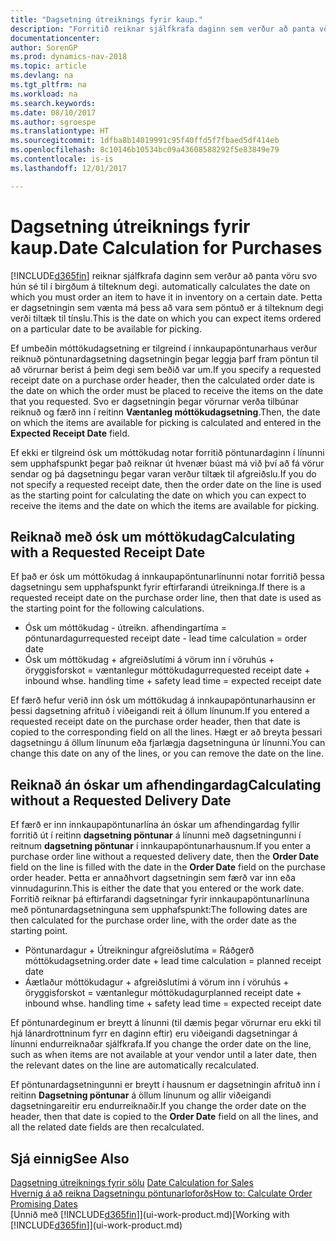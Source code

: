 ```yaml
---
title: "Dagsetning útreiknings fyrir kaup."
description: "Forritið reiknar sjálfkrafa daginn sem verður að panta vöru svo hún sé til í birgðum á tilteknum degi. Þetta er dagsetningin sem vænta má þess að vara sem pöntuð er á tilteknum degi verði tiltæk til tínslu."
documentationcenter: 
author: SorenGP
ms.prod: dynamics-nav-2018
ms.topic: article
ms.devlang: na
ms.tgt_pltfrm: na
ms.workload: na
ms.search.keywords: 
ms.date: 08/10/2017
ms.author: sgroespe
ms.translationtype: HT
ms.sourcegitcommit: 1dfba8b14019991c95f40ffd5f7fbaed5df414eb
ms.openlocfilehash: 8c10146b10534bc09a43608588292f5e83849e79
ms.contentlocale: is-is
ms.lasthandoff: 12/01/2017

---
```

# <a name="date-calculation-for-purchases"></a><span data-ttu-id="c497c-104">Dagsetning útreiknings fyrir kaup.</span><span class="sxs-lookup"><span data-stu-id="c497c-104">Date Calculation for Purchases</span></span>
[!INCLUDE[d365fin](includes/d365fin_md.md)]<span data-ttu-id="c497c-105"> reiknar sjálfkrafa daginn sem verður að panta vöru svo hún sé til í birgðum á tilteknum degi.</span><span class="sxs-lookup"><span data-stu-id="c497c-105"> automatically calculates the date on which you must order an item to have it in inventory on a certain date.</span></span> <span data-ttu-id="c497c-106">Þetta er dagsetningin sem vænta má þess að vara sem pöntuð er á tilteknum degi verði tiltæk til tínslu.</span><span class="sxs-lookup"><span data-stu-id="c497c-106">This is the date on which you can expect items ordered on a particular date to be available for picking.</span></span>  

<span data-ttu-id="c497c-107">Ef umbeðin móttökudagsetning er tilgreind í innkaupapöntunarhaus verður reiknuð pöntunardagsetning dagsetningin þegar leggja þarf fram pöntun til að vörurnar berist á þeim degi sem beðið var um.</span><span class="sxs-lookup"><span data-stu-id="c497c-107">If you specify a requested receipt date on a purchase order header, then the calculated order date is the date on which the order must be placed to receive the items on the date that you requested.</span></span> <span data-ttu-id="c497c-108">Svo er dagsetningin þegar vörurnar verða tilbúnar reiknuð og færð inn í reitinn **Væntanleg móttökudagsetning**.</span><span class="sxs-lookup"><span data-stu-id="c497c-108">Then, the date on which the items are available for picking is calculated and entered in the **Expected Receipt Date** field.</span></span>  

<span data-ttu-id="c497c-109">Ef ekki er tilgreind ósk um móttökudag notar forritið pöntunardaginn í línunni sem upphafspunkt þegar það reiknar út hvenær búast má við því að fá vörur sendar og þá dagsetningu þegar varan verður tiltæk til afgreiðslu.</span><span class="sxs-lookup"><span data-stu-id="c497c-109">If you do not specify a requested receipt date, then the order date on the line is used as the starting point for calculating the date on which you can expect to receive the items and the date on which the items are available for picking.</span></span>  

## <a name="calculating-with-a-requested-receipt-date"></a><span data-ttu-id="c497c-110">Reiknað með ósk um móttökudag</span><span class="sxs-lookup"><span data-stu-id="c497c-110">Calculating with a Requested Receipt Date</span></span>  
<span data-ttu-id="c497c-111">Ef það er ósk um móttökudag á innkaupapöntunarlínunni notar forritið þessa dagsetningu sem upphafspunkt fyrir eftirfarandi útreikninga.</span><span class="sxs-lookup"><span data-stu-id="c497c-111">If there is a requested receipt date on the purchase order line, then that date is used as the starting point for the following calculations.</span></span>  

- <span data-ttu-id="c497c-112">Ósk um móttökudag - útreikn. afhendingartíma = pöntunardagur</span><span class="sxs-lookup"><span data-stu-id="c497c-112">requested receipt date - lead time calculation = order date</span></span>  
- <span data-ttu-id="c497c-113">Ósk um móttökudag + afgreiðslutími á vörum inn í vöruhús + öryggisforskot = væntanlegur móttökudagur</span><span class="sxs-lookup"><span data-stu-id="c497c-113">requested receipt date + inbound whse. handling time + safety lead time = expected receipt date</span></span>  

<span data-ttu-id="c497c-114">Ef færð hefur verið inn ósk um móttökudag á innkaupapöntunarhausinn er þessi dagsetning afrituð í viðeigandi reit á öllum línunum.</span><span class="sxs-lookup"><span data-stu-id="c497c-114">If you entered a requested receipt date on the purchase order header, then that date is copied to the corresponding field on all the lines.</span></span> <span data-ttu-id="c497c-115">Hægt er að breyta þessari dagsetningu á öllum línunum eða fjarlægja dagsetninguna úr línunni.</span><span class="sxs-lookup"><span data-stu-id="c497c-115">You can change this date on any of the lines, or you can remove the date on the line.</span></span>  

## <a name="calculating-without-a-requested-delivery-date"></a><span data-ttu-id="c497c-116">Reiknað án óskar um afhendingardag</span><span class="sxs-lookup"><span data-stu-id="c497c-116">Calculating without a Requested Delivery Date</span></span>  
<span data-ttu-id="c497c-117">Ef færð er inn innkaupapöntunarlína án óskar um afhendingardag fyllir forritið út í reitinn **dagsetning pöntunar** á línunni með dagsetningunni í reitnum **dagsetning pöntunar** í innkaupapöntunarhausnum.</span><span class="sxs-lookup"><span data-stu-id="c497c-117">If you enter a purchase order line without a requested delivery date, then the **Order Date** field on the line is filled with the date in the **Order Date** field on the purchase order header.</span></span> <span data-ttu-id="c497c-118">Þetta er annaðhvort dagsetningin sem færð var inn eða vinnudagurinn.</span><span class="sxs-lookup"><span data-stu-id="c497c-118">This is either the date that you entered or the work date.</span></span> <span data-ttu-id="c497c-119">Forritið reiknar þá eftirfarandi dagsetningar fyrir innkaupapöntunarlínuna með pöntunardagsetninguna sem upphafspunkt:</span><span class="sxs-lookup"><span data-stu-id="c497c-119">The following dates are then calculated for the purchase order line, with the order date as the starting point.</span></span>  

- <span data-ttu-id="c497c-120">Pöntunardagur + Útreikningur afgreiðslutíma = Ráðgerð móttökudagsetning.</span><span class="sxs-lookup"><span data-stu-id="c497c-120">order date + lead time calculation = planned receipt date</span></span>  
- <span data-ttu-id="c497c-121">Áætlaður móttökudagur + afgreiðslutími á vörum inn í vöruhús + öryggisforskot = væntanlegur móttökudagur</span><span class="sxs-lookup"><span data-stu-id="c497c-121">planned receipt date + inbound whse. handling time + safety lead time = expected receipt date</span></span>  

<span data-ttu-id="c497c-122">Ef pöntunardeginum er breytt á línunni (til dæmis þegar vörurnar eru ekki til hjá lánardrottninum fyrr en daginn eftir) eru viðeigandi dagsetningar á línunni endurreiknaðar sjálfkrafa.</span><span class="sxs-lookup"><span data-stu-id="c497c-122">If you change the order date on the line, such as when items are not available at your vendor until a later date, then the relevant dates on the line are automatically recalculated.</span></span>  

<span data-ttu-id="c497c-123">Ef pöntunardagsetningunni er breytt í hausnum er dagsetningin afrituð inn í reitinn **Dagsetning pöntunar** á öllum línunum og allir viðeigandi dagsetningareitir eru endurreiknaðir.</span><span class="sxs-lookup"><span data-stu-id="c497c-123">If you change the order date on the header, then that date is copied to the **Order Date** field on all the lines, and all the related date fields are then recalculated.</span></span>  

## <a name="see-also"></a><span data-ttu-id="c497c-124">Sjá einnig</span><span class="sxs-lookup"><span data-stu-id="c497c-124">See Also</span></span>  
 <span data-ttu-id="c497c-125">[Dagsetning útreiknings fyrir sölu](sales-date-calculation-for-sales.md) </span><span class="sxs-lookup"><span data-stu-id="c497c-125">[Date Calculation for Sales](sales-date-calculation-for-sales.md) </span></span>  
 [<span data-ttu-id="c497c-126">Hvernig á að reikna Dagsetningu pöntunarloforðs</span><span class="sxs-lookup"><span data-stu-id="c497c-126">How to: Calculate Order Promising Dates</span></span>](sales-how-to-calculate-order-promising-dates.md)  
 <span data-ttu-id="c497c-127">[Unnið með [!INCLUDE[d365fin](includes/d365fin_md.md)]](ui-work-product.md)</span><span class="sxs-lookup"><span data-stu-id="c497c-127">[Working with [!INCLUDE[d365fin](includes/d365fin_md.md)]](ui-work-product.md)</span></span>

